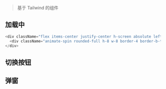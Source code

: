> 基于 Tailwind 的组件

## 加载中

```js
<div className="flex items-center justify-center h-screen absolute left-0 top-0 w-full">
  <div className="animate-spin rounded-full h-8 w-8 border-4 border-b-transparent border-[#ff4132] "></div>
</div>
```

## 切换按钮

## 弹窗
